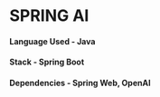 # SPRING AI

#### Language Used - Java 
#### Stack - Spring Boot
#### Dependencies - Spring Web, OpenAI


